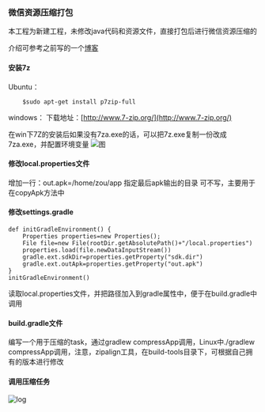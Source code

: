 ### 微信资源压缩打包

本工程为新建工程，未修改java代码和资源文件，直接打包后进行微信资源压缩的

介绍可参考之前写的一个[博客](http://blog.csdn.net/u014300915/article/details/50601940)

#### 安装7z
Ubuntu：
```
	$sudo apt-get install p7zip-full
```
windows：
下载地址：[http://www.7-zip.org/](http://www.7-zip.org/)

在win下7Z的安装后如果没有7za.exe的话，可以把7z.exe复制一份改成7za.exe，并配置环境变量 
![图](http://img.blog.csdn.net/20160128171057035)

#### 修改local.properties文件
增加一行：out.apk=/home/zou/app
指定最后apk输出的目录
可不写，主要用于在copyApk方法中


#### 修改settings.gradle
```
def initGradleEnvironment() {
    Properties properties=new Properties();
    File file=new File(rootDir.getAbsolutePath()+"/local.properties")
    properties.load(file.newDataInputStream())
    gradle.ext.sdkDir=properties.getProperty("sdk.dir")
    gradle.ext.outApk=properties.getProperty("out.apk")
}
initGradleEnvironment()
```
读取local.properties文件，并把路径加入到gradle属性中，便于在build.gradle中调用

#### build.gradle文件
编写一个用于压缩的task，通过gradlew  compressApp调用，Linux中./gradlew  compressApp调用，注意，zipalign工具，在build-tools目录下，可根据自己拥有的版本进行修改

#### 调用压缩任务
![log](http://itzyf.qiniudn.com/log.png)
